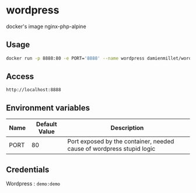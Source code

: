 # wordpress

docker's image nginx-php-alpine

## Usage
  
```bash
docker run -p 8888:80 -e PORT='8888' --name wordpress damienmillet/wordpress
```

## Access

`http://localhost:8888`

## Environment variables

|Name|Default Value|Description|
|----|-----|-----------|
|PORT|80|Port exposed by the container, needed cause of wordpress stupid logic|

## Credentials

Wordpress : `demo:demo`

